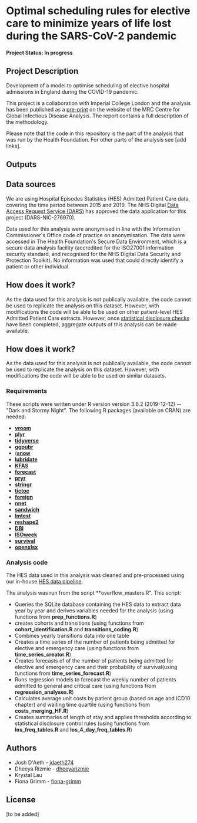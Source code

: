 # Optimal scheduling rules for elective care to minimize years of life lost during the SARS-CoV-2 pandemic

#### Project Status: In progress

## Project Description

Development of a model to optimise scheduling of elective hospital admissions in England during the COVID-19 pandemic. 

This project is a collaboration with Imperial College London and the analysis has been published as a [pre-print](https://www.imperial.ac.uk/mrc-global-infectious-disease-analysis/covid-19/report-40-hospital-scheduling/) on the website of the MRC Centre for Global Infectious Disease Analysis. The report contains a full description of the methodology. 

Please note that the code in this repository is the part of the analysis that was run by the Health Foundation. For other parts of the analysis see [add links]. 

## Outputs

## Data sources

We are using Hospital Episodes Statistics (HES) Admitted Patient Care data, covering the time period between 2015 and 2019. The NHS Digital [Data Access Request Service (DARS)](https://digital.nhs.uk/services/data-access-request-service-dars) has approved the data application for this project (DARS-NIC-276970).

Data used for this analysis were anonymised in line with the Information Commissioner's Office code of practice on anonymisation. The data were accessed in The Health Foundation's Secure Data Environment, which is a secure data analysis facility (accredited for the ISO27001 information security standard, and recognised for the NHS Digital Data Security and Protection Toolkit). No information was used that could directly identify a patient or other individual. 

## How does it work?

As the data used for this analysis is not publically available, the code cannot be used to replicate the analysis on this dataset. However, with modifications the code will be able to be used on other patient-level HES Admitted Patient Care extracts. However, once [statistical disclosure checks](https://ukdataservice.ac.uk/media/622521/thf_datareport_aw_web.pdf) have been completed, aggregate outputs of this analysis can be made available.


## How does it work?

As the data used for this analysis is not publically available, the code cannot be used to replicate the analysis on this dataset. However, with modifications the code will be able to be used on similar datasets.  

### Requirements

These scripts were written under R version version 3.6.2 (2019-12-12) -- "Dark and Stormy Night".
The following R packages (available on CRAN) are needed: 

* [**vroom**](https://cran.r-project.org/web/packages/vroom/index.html)
* [**plyr**](https://cran.r-project.org/web/packages/plyr/index.html)
* [**tidyverse**](https://www.tidyverse.org/)
* [**ggpubr**](https://cran.r-project.org/web/packages/ggpubr/index.html)
* ([**snow**](https://cran.r-project.org/web/packages/snow/index.html)
* [**lubridate**](https://cran.r-project.org/web/packages/lubridate/vignettes/lubridate.html)
* [**KFAS**](https://cran.r-project.org/web/packages/KFAS/index.html)
* [**forecast**](https://cran.r-project.org/web/packages/forecast/index.html)
* [**pryr**](https://cran.r-project.org/web/packages/pryr/index.html)
* [**stringr**](https://cran.r-project.org/web/packages/stringr/index.html)
* [**tictoc**](https://cran.r-project.org/web/packages/tictoc/index.html)
* [**foreign**](https://cran.r-project.org/web/packages/foreign/index.html)
* [**nnet**](https://cran.r-project.org/web/packages/nnet/index.html)
* [**sandwich**](https://cran.r-project.org/web/packages/sandwich/index.html) 
* [**lmtest**](https://cran.r-project.org/web/packages/lmtest/index.html)
* [**reshape2**](https://cran.r-project.org/web/packages/reshape2/index.html)
* [**DBI**](https://cran.r-project.org/web/packages/DBI/index.html)
* [**ISOweek**](https://cran.r-project.org/web/packages/ISOweek/index.html)
* [**survival**](https://cran.r-project.org/web/packages/survival/index.html)
* [**openxlsx**](https://cran.r-project.org/web/packages/openxlsx/index.html)

### Analysis code

The HES data used in this analysis was cleaned and pre-processed using our in-house [HES data pipeline](https://github.com/HFAnalyticsLab/HES_pipeline). 

The analysis was run from the script **overflow_masters.R". This script:

* Queries the SQLite database containing the HES data to extract data year by year and derives variables needed for the analysis (using functions from **prep_functions.R**)
* creates cohorts and transitions (using functions from **cohort_identification.R** and **transitions_coding.R**)
* Combines yearly transitions data into one table
* Creates a time series of the number of patients being admitted for elective and emergency care (using functions from **time_series_creator.R**)
* Creates forecasts of of the number of patients being admitted for elective and emergency care and their probability of survival(using functions from **time_series_forecast.R**)
* Runs regression models to forecast the weekly number of patients admitted to general and critical care (using functions from **regression_analyses.R**)
* Calculates average unit costs by patient group (based on age and ICD10 chapter) and waiting time quartile (using functions from **costs_merging_HF.R**)
* Creates summaries of length of stay and applies thresholds according to statistical disclosure control rules (using functions from **los_freq_tables.R** and **los_4_day_freq_tables.R**)

 
## Authors
* Josh D'Aeth - [jdaeth274](https://github.com/jdaeth274)
* Dheeya Rizmie - [dheeyarizmie](https://github.com/dheeyarizmie)
* Krystal Lau
* Fiona Grimm - [fiona-grimm](https://github.com/fiona-grimm)

## License
[to be added]
